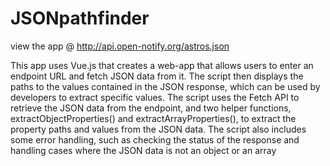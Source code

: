 # JSONpathfinder

view the app @  http://api.open-notify.org/astros.json

This app uses Vue.js that creates a web-app that allows users to enter an endpoint URL and fetch JSON data from it. The script then displays the paths to the values contained in the JSON response, which can be used by developers to extract specific values. The script uses the Fetch API to retrieve the JSON data from the endpoint, and two helper functions, extractObjectProperties() and extractArrayProperties(), to extract the property paths and values from the JSON data. The script also includes some error handling, such as checking the status of the response and handling cases where the JSON data is not an object or an array
